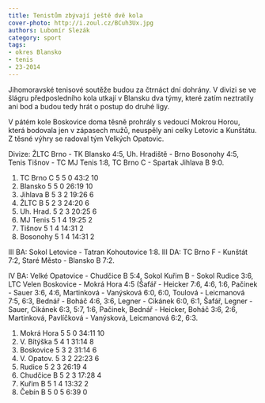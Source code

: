 ```yaml
---
title: Tenistům zbývají ještě dvě kola
cover-photo: http://i.zoul.cz/BCuh3Ux.jpg
authors: Lubomír Slezák
category: sport
tags:
- okres Blansko
- tenis
- 23-2014 
---
```


Jihomoravské tenisové soutěže budou za čtrnáct dní dohrány. V divizi se ve šlágru předposledního kola utkají v Blansku dva týmy, které zatím neztratily ani bod a budou tedy hrát o postup do druhé ligy.

V pátém kole Boskovice doma těsně prohrály s vedoucí Mokrou Horou, která bodovala jen v zápasech mužů, neuspěly ani celky Letovic a Kunštátu. Z těsné výhry se radoval tým Velkých Opatovic.

Divize: ŽLTC Brno - TK Blansko 4:5, Uh. Hradiště - Brno Bosonohy 4:5, Tenis Tišnov - TC MJ Tenis 1:8, TC Brno C - Spartak Jihlava B 9:0.

1. TC Brno C 	5 5 0 	43:2 	10 
2. Blansko 	5 5 0 	26:19 	10
3. Jihlava B 	5 3 2 	19:26 	6
4. ŽLTC B 	5 2 3 	24:20 	6
5. Uh. Hrad. 	5 2 3 	20:25 	6
6. MJ Tenis 	5 1 4 	19:25 	2
7. Tišnov 	5 1 4 	14:31 	2
8. Bosonohy 	5 1 4 	14:31 	2

III BA: Sokol Letovice - Tatran Kohoutovice 1:8. III DA: TC Brno F - Kunštát 7:2, Staré Město - Blansko B 7:2.

IV BA: Velké Opatovice - Chudčice B 5:4, Sokol Kuřim B - Sokol Rudice 3:6, LTC Velen Boskovice - Mokrá Hora 4:5 (Šafář - Heicker 7:6, 4:6, 1:6, Pačinek - Sauer 3:6, 4:6, Martinková - Vanýsková 6:0, 6:0, Toulová - Leicmanová 7:5, 6:3, Bednář - Boháč 4:6, 3:6, Legner - Cikánek 6:0, 6:1, Šafář, Legner - Sauer, Cikánek 6:3, 5:7, 1:6, Pačinek, Bednář - Heicker, Boháč 3:6, 2:6, Martinková, Pavlíčková - Vanýsková, Leicmanová 6:2, 6:3.

1. Mokrá Hora 5 5 0 	34:11 	10
2. V. Bítýška 	5 4 1 	31:14 	8
3. Boskovice 	5 3 2 	31:14 	6
4. V. Opatov. 	5 3 2 	22:23 	6
5. Rudice 	5 2 3 	26:19 	4
6. Chudčice B 	5 2 3 	17:28 	4
7. Kuřim B 	5 1 4 	13:32 	2
8. Čebín B 	5 0 5 	6:39 	0